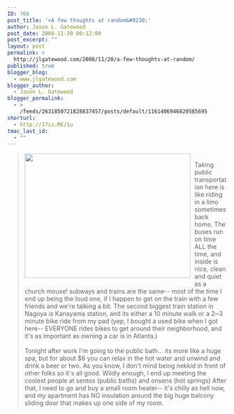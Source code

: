 ```yaml
---
ID: 766
post_title: '>A few thoughts at random&#8230;'
author: Jason L. Gatewood
post_date: 2008-11-20 00:12:00
post_excerpt: ""
layout: post
permalink: >
  http://jlgatewood.com/2008/11/20/a-few-thoughts-at-random/
published: true
blogger_blog:
  - www.jlgatewood.com
blogger_author:
  - Jason L. Gatewood
blogger_permalink:
  - >
    /feeds/2631850721828837457/posts/default/1161406946820585695
shorturl:
  - http://J7is.ME/1u
tmac_last_id:
  - ""
---
```

><a href="http://www.jlgatewood.com/wp-content/uploads/2010/10/guideway031.jpg"><img style="margin: 0pt 10px 10px 0pt; float: left; cursor: pointer; width: 379px; height: 284px;" src="http://www.jlgatewood.com/wp-content/uploads/2010/10/guideway031.jpg" alt="" border="0" /></a><br />Taking public transportation here is like riding in a limo sometimes back home.  The buses run on time ALL the time, and inside is nice, clean and quiet as a church mouse!  subways and trains are the same-- most of the time I end up being the loud one, if I happen to get on the train with a few friends and we're talking a bit.  The second biggest train station in Nagoya is Kanayama station, and its either a 10 minute walk or a 2~3 minute bike ride from my pad (yep, I bought a used bike when I got here-- EVERYONE rides bikes to get around their neighborhood, and it's as important as owning a car is in Atlanta.)<br /><br />Tonight after work I'm going to the public bath...  its more like a huge spa, but for about $6 you can relax in the hot water and unwind and drink a beer or two.  As you know, I don't mind being nekkid in front of other folks so it's all good.  Wildly enough, I end up meeting the coolest people at sentos (public baths) and onsens (hot springs)  After that, I need to go and buy a small room heater-- it's chilly as hell now, and my apartment has NO insulation around the big huge balcony sliding door that makes up one side of my room.